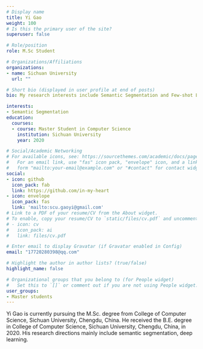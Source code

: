 ```yaml
---
# Display name
title: Yi Gao
weight: 100
# Is this the primary user of the site?
superuser: false

# Role/position
role: M.Sc Student

# Organizations/Affiliations
organizations:
- name: Sichuan University
  url: ""

# Short bio (displayed in user profile at end of posts)
bio: My research interests include Semantic Segmentation and Few-shot Learning

interests:
- Semantic Segmentation
education:
  courses:
  - course: Master Student in Computer Science
    institution: Sichuan University
    year: 2020

# Social/Academic Networking
# For available icons, see: https://sourcethemes.com/academic/docs/page-builder/#icons
#   For an email link, use "fas" icon pack, "envelope" icon, and a link in the
#   form "mailto:your-email@example.com" or "#contact" for contact widget.
social:
- icon: github
  icon_pack: fab
  link: https://github.com/in-my-heart
- icon: envelope
  icon_pack: fas
  link: 'mailto:scu.gaoyi@gmail.com' 
# Link to a PDF of your resume/CV from the About widget.
# To enable, copy your resume/CV to `static/files/cv.pdf` and uncomment the lines below.
# - icon: cv
#   icon_pack: ai
#   link: files/cv.pdf

# Enter email to display Gravatar (if Gravatar enabled in Config)
email: "17720280398@qq.com"

# Highlight the author in author lists? (true/false)
highlight_name: false

# Organizational groups that you belong to (for People widget)
#   Set this to `[]` or comment out if you are not using People widget.
user_groups:
- Master students
---
```

Yi Gao is currently pursuing the M.Sc. degree from College of Computer Science, Sichuan University, Chengdu, China. He received the B.E. degree in College of Computer Science, Sichuan University, Chengdu, China, in 2020. His research directions mainly include semantic segmentation, deep learning.
